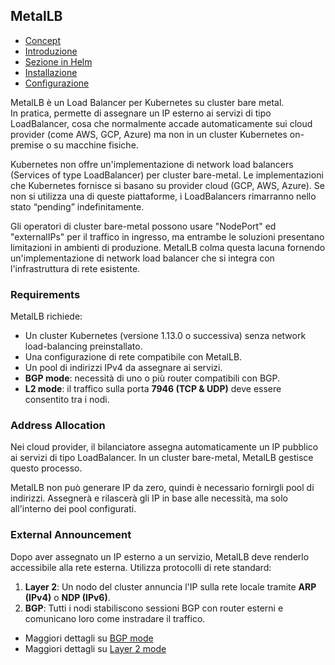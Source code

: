 ## MetalLB  

- [Concept](https://metallb.io/concepts/)  
- [Introduzione](https://metallb.io/)  
- [Sezione in Helm](https://artifacthub.io/packages/helm/metallb/metallb)  
- [Installazione](https://metallb.universe.tf/installation/)  
- [Configurazione](https://metallb.universe.tf/configuration/#layer-2-configuration)  

MetalLB è un Load Balancer per Kubernetes su cluster bare metal.  
In pratica, permette di assegnare un IP esterno ai servizi di tipo LoadBalancer, cosa che normalmente accade automaticamente sui cloud provider (come AWS, GCP, Azure) ma non in un cluster Kubernetes on-premise o su macchine fisiche.  

Kubernetes non offre un'implementazione di network load balancers (Services of type LoadBalancer) per cluster bare-metal. Le implementazioni che Kubernetes fornisce si basano su provider cloud (GCP, AWS, Azure). Se non si utilizza una di queste piattaforme, i LoadBalancers rimarranno nello stato “pending” indefinitamente.  

Gli operatori di cluster bare-metal possono usare "NodePort" ed "externalIPs" per il traffico in ingresso, ma entrambe le soluzioni presentano limitazioni in ambienti di produzione. MetalLB colma questa lacuna fornendo un'implementazione di network load balancer che si integra con l'infrastruttura di rete esistente.  

### Requirements  

MetalLB richiede:  

- Un cluster Kubernetes (versione 1.13.0 o successiva) senza network load-balancing preinstallato.  
- Una configurazione di rete compatibile con MetalLB.  
- Un pool di indirizzi IPv4 da assegnare ai servizi.  
- **BGP mode**: necessità di uno o più router compatibili con BGP.  
- **L2 mode**: il traffico sulla porta **7946 (TCP & UDP)** deve essere consentito tra i nodi.  

### Address Allocation  

Nei cloud provider, il bilanciatore assegna automaticamente un IP pubblico ai servizi di tipo LoadBalancer. In un cluster bare-metal, MetalLB gestisce questo processo.  

MetalLB non può generare IP da zero, quindi è necessario fornirgli pool di indirizzi. Assegnerà e rilascerà gli IP in base alle necessità, ma solo all'interno dei pool configurati.  

### External Announcement  

Dopo aver assegnato un IP esterno a un servizio, MetalLB deve renderlo accessibile alla rete esterna. Utilizza protocolli di rete standard:  

1. **Layer 2**: Un nodo del cluster annuncia l'IP sulla rete locale tramite **ARP (IPv4)** o **NDP (IPv6)**.  
2. **BGP**: Tutti i nodi stabiliscono sessioni BGP con router esterni e comunicano loro come instradare il traffico.  

- Maggiori dettagli su [BGP mode](https://metallb.io/concepts/bgp/)  
- Maggiori dettagli su [Layer 2 mode](https://metallb.io/concepts/layer2/) 
